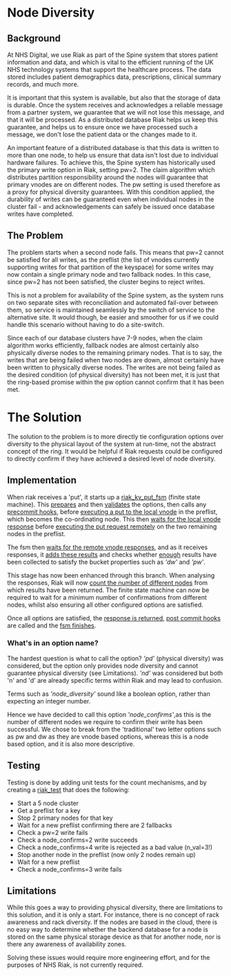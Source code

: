 # Node Diversity
## Background
At NHS Digital, we use Riak as part of the Spine system that stores patient information and data, and which is vital to the efficient running of the UK NHS technology systems that support the healthcare process. The data stored includes patient demographics data, prescriptions, clinical summary records, and much more.

It is important that this system is available, but also that the storage of data is durable.  Once the system receives and acknowledges a reliable message from a partner system, we guarantee that we will not lose this message, and that it will be processed.  As a distributed database Riak helps us keep this guarantee, and helps us to ensure once we have processed such a message, we don't lose the patient data or the changes made to it.

An important feature of a distributed database is that this data is written to more than one node, to help us ensure that data isn't lost due to individual hardware failures. To achieve this, the Spine system has historically used the primary write option in Riak, setting pw=2. The claim algorithm which distributes partition responsibility around the nodes will guarantee that primary vnodes are on different nodes.  The pw setting is used therefore as a proxy for physical diversity guarantees.  With this condition applied, the durability of writes can be guaranteed even when individual nodes in the cluster fail - and acknowledgements can safely be issued once database writes have completed.

## The Problem
The problem starts when a second node fails. This means that pw=2 cannot be satisfied for all writes, as the preflist (the list of vnodes currently supporting writes for that partition of the keyspace) for some writes may now contain a single primary node and two fallback nodes. In this case, since pw=2 has not been satisfied, the cluster begins to reject writes.

This is not a problem for availability of the Spine system, as the system runs on two separate sites with reconciliation and automated fail-over between them, so service is maintained seamlessly by the switch of service to the alternative site.  It would though, be easier and smoother for us if we could handle this scenario without having to do a site-switch.

Since each of our database clusters have 7-9 nodes, when the claim algorithm works efficiently, fallback nodes are almost certainly also physically diverse nodes to the remaining primary nodes.  That is to say, the writes that are being failed when two nodes are down, almost certainly have been written to physically diverse nodes.  The writes are not being failed as the desired condition (of physical diversity) has not been met, it is just that the ring-based promise within the pw option cannot confirm that it has been met.

# The Solution
The solution to the problem is to more directly tie configuration options over diversity to the physical layout of the system at run-time, not the abstract concept of the ring.  It would be helpful if Riak requests could be configured to directly confirm if they have achieved a desired level of node diversity.

## Implementation
When riak receives a 'put', it starts up a [riak_kv_put_fsm](../src/riak_kv_put_fsm.erl) (finite state machine). This [prepares](../src/riak_kv_put_fsm.erl#L277) and then [validates](../src/riak_kv_put_fsm.erl#L386) the options, then calls any [precommit hooks](../src/riak_kv_put_fsm.erl#L501), before [executing a put to the local vnode](../src/riak_kv_put_fsm.erl#L542) in the preflist, which becomes the co-ordinating node. This then [waits for the local vnode response](../src/riak_kv_put_fsm.erl#L564) before [executing the put request remotely](../src/riak_kv_put_fsm.erl#L598) on the two remaining nodes in the preflist.

The fsm then [waits for the remote vnode responses](../src/riak_kv_put_fsm.erl#L628), and as it receives responses, it [adds these results](../src/riak_kv_put_core.erl#L88) and checks whether [enough](../src/riak_kv_put_core.erl#L111) results have been collected to satisfy the bucket properties such as _'dw'_ and _'pw'_. 

This stage has now been enhanced through this branch.  When analysing the responses, Riak will now [count the number of different nodes](../src/riak_kv_put_core.erl#L246) from which results have been returned.  The finite state machine can now be required to wait for a minimum number of confirmations from different nodes, whilst also ensuring all other configured options are satisfied.

Once all options are satisfied, the [response is returned](../src/riak_kv_put_fsm.erl#L766), [post commit hooks](../src/riak_kv_put_fsm.erl#L666) are called and the [fsm finishes](../src/riak_kv_put_fsm.erl#L683).

### What's in an option name?
The hardest question is what to call the option? _'pd'_ (physical diversity) was considered, but the option only provides node diversity and cannot guarantee physical diversity (see Limitations). _'nd'_ was considered but both 'n' and 'd' are already specific terms within Riak and may lead to confusion.

Terms such as _'node_diversity'_ sound like a boolean option, rather than expecting an integer number.

Hence we have decided to call this option _'node_confirms'_,as this is the number of different nodes we require to confirm their write has been successful. We chose to break from the 'traditional' two letter options such as pw and dw as they are vnode based options, whereas this is a node based option, and it is also more descriptive.

## Testing
Testing is done by adding unit tests for the count mechanisms, and by creating a [riak_test](https://github.com/ramensen/riak_test/blob/rs-physical-promises/tests/node_confirms_vs_pw.erl) that does the following:
* Start a 5 node cluster
* Get a preflist for a key
* Stop 2 primary nodes for that key
* Wait for a new preflist confirming there are 2 fallbacks
* Check a pw=2 write fails
* Check a node_confirms=2 write succeeds
* Check a node_confirms=4 write is rejected as a bad value (n_val=3!)
* Stop another node in the preflist (now only 2 nodes remain up)
* Wait for a new preflist
* Check a node_confirms=3 write fails

## Limitations
While this goes a way to providing physical diversity, there are limitations to this solution, and it is only a start. For instance, there is no concept of rack awareness and rack diversity. If the nodes are based in the cloud, there is no easy way to determine whether the backend database for a node is stored on the same physical storage device as that for another node, nor is there any awareness of availability zones.

Solving these issues would require more engineering effort, and for the purposes of NHS Riak, is not currently required.
